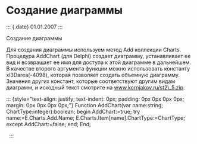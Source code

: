 Создание диаграммы
==================

::: {.date}
01.01.2007
:::

Создание диаграммы

Для создания диаграммы используем метод Add коллекции Charts. Процедура
AddChart (для Delphi) создает диаграмму, устанавливает ее вид и
возвращает ее имя для доступа к этой диаграмме в дальнейшем. В качестве
второго аргумента функции можно использовать константу xl3Darea(-4098),
которая позволяет создать объемную диаграмму. Значения других констант,
которые соответствуют другим видам диаграмм, и исходный текст смотрите
на www.kornjakov.ru/st2\_5.zip.

::: {style="text-align: justify; text-indent: 0px; padding: 0px 0px 0px 0px; margin: 0px 0px 0px 0px;"}
    Function AddChart(var name:string;
      ChartType:integer):boolean;
    begin
     AddChart:=true;
     try
      name:=E.Charts.Add.Name;
      E.Charts.Item[name].ChartType:=ChartType;
     except
      AddChart:=false;
     end;
    End;

 
:::

